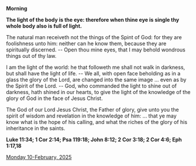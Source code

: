 **Morning**

**The light of the body is the eye: therefore when thine eye is single thy whole body also is full of light.**
 
The natural man receiveth not the things of the Spint of God: for they are foolishness unto him: neither can he know them, because they are spiritually discerned. -- Open thou mine eyes, that I may behold wondrous things out of thy law.
 
I am the light of the world: he that followeth me shall not walk in darkness, but shall have the light of life. -- We all, with open face beholding as in a glass the glory of the Lord, are changed into the same image ... even as by the Spirit of the Lord. -- God, who commanded the light to shine out of darkness, hath shined in our hearts, to give the light of the knowledge of the glory of God in the face of Jesus Christ.
 
The God of our Lord Jesus Christ, the Father of glory, give unto you the spirit of wisdom and revelation in the knowledge of him: ... that ye may know what is the hope of his calling, and what the riches of the glory of his inheritance in the saints.  

**Luke 11:34; 1 Cor 2:14; Psa 119:18; John 8:12; 2 Cor 3:18; 2 Cor 4:6; Eph 1:17,18**

[Monday 10-February, 2025](https://t.me/daily_light)
